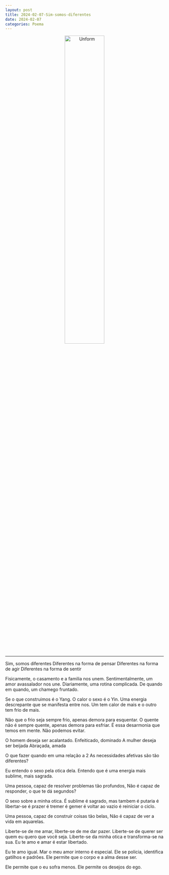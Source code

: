 ```yaml
---
layout: post
title: 2024-02-07-Sim-somos-diferentes
date: 2024-02-07
categories: Poema
---
```


<p align="center">
<img src="{{ site.baseurl }}/images/2024-02-07-Sim-somos-diferentes.jpeg" 
height="50%" width="50%" alt="Unform" />
</p>

---

Sim, somos diferentes
Diferentes na forma de pensar
Diferentes na forma de agir
Diferentes na forma de sentir

Fisicamente, o casamento e a familia nos unem.
Sentimentalmente, um amor avassalador nos une.
Diariamente, uma rotina complicada.
De quando em quando, um chamego fruntado.

Se o que construimos é o Yang.
O calor o sexo é o Yin.
Uma energia descrepante que se manifesta entre nos.
Um tem calor de mais e o outro tem frio de mais.

Não que o frio seja sempre frio, apenas demora para esquentar.
O quente não é sempre quente, apenas demora para esfriar.
É essa desarmonia que temos em mente.
Não podemos evitar.

O homem deseja ser acalantado.
Enfeiticado, dominado
A mulher deseja ser beijada
Abraçada, amada

O que fazer quando em uma relação a 2
As necessidades afetivas são tão diferentes?

Eu entendo o sexo pela otica dela.
Entendo que é uma energia mais sublime, mais sagrada.

Uma pessoa, capaz de resolver problemas tão profundos,
Não é capaz de responder, o que te dá segundos?

O sexo sobre a minha otica.
É sublime é sagrado, mas tambem é putaria é libertar-se é prazer é tremer é gemer é voltar ao vazio é reiniciar o ciclo.

Uma pessoa, capaz de construir coisas tão belas,
Não é capaz de ver a vida em aquarelas.

Liberte-se de me amar, liberte-se de me dar pazer.
Liberte-se de querer ser quem eu quero que você seja.
Liberte-se da minha otica e transforma-se na sua.
Eu te amo e amar é estar libertado.

Eu te amo igual.
Mar o meu amor interno é especial.
Ele se policia, identifica gatilhos e padrões.
Ele permite que o corpo e a alma desse ser.

Ele permite que o eu sofra menos.
Ele permite os desejos do ego.